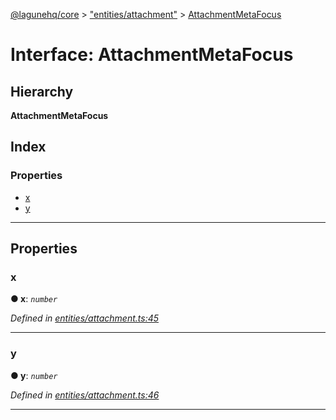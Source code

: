 [@lagunehq/core](../README.md) > ["entities/attachment"](../modules/_entities_attachment_.md) > [AttachmentMetaFocus](../interfaces/_entities_attachment_.attachmentmetafocus.md)

# Interface: AttachmentMetaFocus

## Hierarchy

**AttachmentMetaFocus**

## Index

### Properties

* [x](_entities_attachment_.attachmentmetafocus.md#x)
* [y](_entities_attachment_.attachmentmetafocus.md#y)

---

## Properties

<a id="x"></a>

###  x

**● x**: *`number`*

*Defined in [entities/attachment.ts:45](https://github.com/lagunehq/core/blob/9f0a933/src/entities/attachment.ts#L45)*

___
<a id="y"></a>

###  y

**● y**: *`number`*

*Defined in [entities/attachment.ts:46](https://github.com/lagunehq/core/blob/9f0a933/src/entities/attachment.ts#L46)*

___

